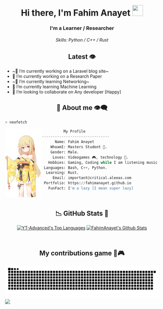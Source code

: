 <h1 align="center">Hi there, I'm Fahim Anayet <img src="https://media.giphy.com/media/hvRJCLFzcasrR4ia7z/giphy.gif" width="35px" height="35px"></h1>
<h3 align="center"> I'm a Learner / Researcher </h3>

<h6 align="center"> Skills: Python / C++ / Rust </h6>

<h2 align="center"> Latest 👁 </h2>

- ~🔭 I’m currently working on a Laravel blog site~
- 🔭 I’m currently working on a Research Paper
- ~🌱 I’m currently learning Networking~
- 🌱 I’m currently learning Machine Learning
- 👯 I’m looking to collaborate on Any developer [Happy]

<h2 align="center"> 💬 About me 👁️‍🗨️ </h2>

```zsh
> neofetch
```

<img align="left" src="https://raw.githubusercontent.com/keta1/keta1/main/pic/00.webp" width="120px"/> 

```python
          My Profile
-------------------------------
      Name: Fahim Anayet
    WhoamI: Masters Student 🏫.
    Gender: Male.
     Loves: Videogames 🎮, technology 🚀.
   Hobbies: Gaming, Coding while I am listening music 🎶.
 Languages: Bash, C++, Python.
  Learning: Rust.
     Email: important@critical.aleeas.com
 Portfolio: https://fahimanayet.github.io
   FunFact: I'm a lazy [I mean super lazy]
```
<br>
<h2 align = "center"> 📉 GitHub Stats 🌟 </h2>
<div> 
<p align = "center">
  <a href="https://github.com/FahimAnayet"><img alt="YT-Advanced's Top Languages" src="https://denvercoder1-github-readme-stats.vercel.app/api/top-langs/?username=FahimAnayet&langs_count=8&layout=compact&theme=material-palenight&hide_border=true&hide=html&bg_color=1F222E&title_color=F85D7F&icon_color=F8D866" height="192px"/></a>
  <a href="https://github.com/FahimAnayet"><img alt="FahimAnayet's Github Stats" src="https://github-readme-stats.vercel.app/api/?username=FahimAnayet&show_icons=true&include_all_commits=true&count_private=true&theme=material-palenight&rank_icon=github&hide_border=true&bg_color=1F222E&title_color=F85D7F&icon_color=F8D866&line_height=28" height="192px"/></a>
</p>
</div>
<br>

<h2 align="center"> My contributions game 🐍🎮</h2>

![](https://raw.githubusercontent.com/YT-Advanced/YT-Advanced/output/github-contribution-grid-snake-dark.svg#gh-dark-mode-only)
![](https://raw.githubusercontent.com/YT-Advanced/YT-Advanced/output/github-contribution-grid-snake.svggh-light-mode-only)
<br>

  
